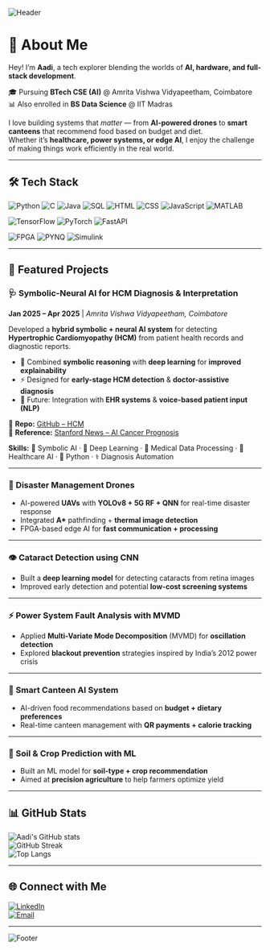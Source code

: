 <!-- Banner -->
![Header](https://capsule-render.vercel.app/api?type=waving&color=0:1e3c72,100:2a5298&height=200&section=header&text=Hey!%20I'm%20Aadi%20🚀&fontSize=40&fontColor=fff&animation=fadeIn)

# 👋 About Me
Hey! I’m **Aadi**, a tech explorer blending the worlds of **AI, hardware, and full-stack development**.  

🎓 Pursuing **BTech CSE (AI)** @ Amrita Vishwa Vidyapeetham, Coimbatore  
📊 Also enrolled in **BS Data Science** @ IIT Madras  

I love building systems that *matter* — from **AI-powered drones** to **smart canteens** that recommend food based on budget and diet.  
Whether it’s **healthcare, power systems, or edge AI**, I enjoy the challenge of making things work efficiently in the real world.  

---

## 🛠️ Tech Stack
![Python](https://img.shields.io/badge/Python-3776AB?style=for-the-badge&logo=python&logoColor=white)
![C](https://img.shields.io/badge/C-A8B9CC?style=for-the-badge&logo=c&logoColor=black)
![Java](https://img.shields.io/badge/Java-007396?style=for-the-badge&logo=java&logoColor=white)
![SQL](https://img.shields.io/badge/SQL-003B57?style=for-the-badge&logo=mysql&logoColor=white)
![HTML](https://img.shields.io/badge/HTML5-E34F26?style=for-the-badge&logo=html5&logoColor=white)
![CSS](https://img.shields.io/badge/CSS3-1572B6?style=for-the-badge&logo=css3&logoColor=white)
![JavaScript](https://img.shields.io/badge/JavaScript-F7E017?style=for-the-badge&logo=javascript&logoColor=black)
![MATLAB](https://img.shields.io/badge/MATLAB-FF8000?style=for-the-badge&logo=mathworks&logoColor=white)

![TensorFlow](https://img.shields.io/badge/TensorFlow-FF6F00?style=for-the-badge&logo=tensorflow&logoColor=white)
![PyTorch](https://img.shields.io/badge/PyTorch-EE4C2C?style=for-the-badge&logo=pytorch&logoColor=white)
![FastAPI](https://img.shields.io/badge/FastAPI-009688?style=for-the-badge&logo=fastapi&logoColor=white)

![FPGA](https://img.shields.io/badge/FPGA-00979D?style=for-the-badge&logo=xilinx&logoColor=white)
![PYNQ](https://img.shields.io/badge/PYNQ-FF3366?style=for-the-badge&logo=xilinx&logoColor=white)
![Simulink](https://img.shields.io/badge/Simulink-0076A8?style=for-the-badge&logo=mathworks&logoColor=white)

---

## 🧠 Featured Projects

### 🩺 Symbolic-Neural AI for HCM Diagnosis & Interpretation
**Jan 2025 – Apr 2025** | *Amrita Vishwa Vidyapeetham, Coimbatore*  

Developed a **hybrid symbolic + neural AI system** for detecting **Hypertrophic Cardiomyopathy (HCM)** from patient health records and diagnostic reports.  
- 🧩 Combined **symbolic reasoning** with **deep learning** for **improved explainability**  
- ⚡ Designed for **early-stage HCM detection** & **doctor-assistive diagnosis**  
- 🔮 Future: Integration with **EHR systems** & **voice-based patient input (NLP)**  

🔗 **Repo:** [GitHub – HCM](https://github.com/AadiHaldar/HCM)  
📰 **Reference:** [Stanford News – AI Cancer Prognosis](https://news.stanford.edu/stories/2025/01/ai-cancer-prognosis)  

**Skills:** 🧠 Symbolic AI · 🤖 Deep Learning · 🏥 Medical Data Processing · 🧬 Healthcare AI · 🐍 Python · ⚕️ Diagnosis Automation  

---

### 🚁 Disaster Management Drones
- AI-powered **UAVs** with **YOLOv8 + 5G RF + QNN** for real-time disaster response  
- Integrated **A\*** pathfinding + **thermal image detection**  
- FPGA-based edge AI for **fast communication + processing**  

---

### 👁️ Cataract Detection using CNN
- Built a **deep learning model** for detecting cataracts from retina images  
- Improved early detection and potential **low-cost screening systems**  

---

### ⚡ Power System Fault Analysis with MVMD
- Applied **Multi-Variate Mode Decomposition** (MVMD) for **oscillation detection**  
- Explored **blackout prevention** strategies inspired by India’s 2012 power crisis  

---

### 🍴 Smart Canteen AI System
- AI-driven food recommendations based on **budget + dietary preferences**  
- Real-time canteen management with **QR payments + calorie tracking**  

---

### 🌱 Soil & Crop Prediction with ML
- Built an ML model for **soil-type + crop recommendation**  
- Aimed at **precision agriculture** to help farmers optimize yield  

---

## 📊 GitHub Stats
![Aadi's GitHub stats](https://github-readme-stats.vercel.app/api?username=AadiHaldar&show_icons=true&theme=tokyonight)  
![GitHub Streak](https://streak-stats.demolab.com?user=AadiHaldar&theme=tokyonight)  
![Top Langs](https://github-readme-stats.vercel.app/api/top-langs/?username=AadiHaldar&layout=compact&theme=tokyonight)

---

## 🌐 Connect with Me
[![LinkedIn](https://img.shields.io/badge/LinkedIn-Aadi%20Haldar-blue?logo=linkedin&logoColor=white)](https://www.linkedin.com/in/aadi-haldar-9a140a213/)  
[![Email](https://img.shields.io/badge/Email-aadi.haldar2006@gmail.com-red?logo=gmail&logoColor=white)](mailto:aadi.haldar2006@gmail.com)  

---

![Footer](https://capsule-render.vercel.app/api?type=waving&color=0:2a5298,100:1e3c72&height=120&section=footer)

